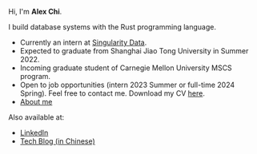 Hi, I'm **Alex Chi**.

I build database systems with the Rust programming language.

* Currently an intern at [Singularity Data](https://github.com/singularity-data/).
* Expected to graduate from Shanghai Jiao Tong University in Summer 2022.
* Incoming graduate student of Carnegie Mellon University MSCS program.
* Open to job opportunities (intern 2023 Summer or full-time 2024 Spring). Feel free to contact me. Download my CV [here](https://www.skyzh.dev/pages/cv).
* [About me](https://www.skyzh.dev/pages/about/)

Also available at:

* [LinkedIn](https://www.linkedin.com/in/alex-chi-skyzh/)
* [Tech Blog (in Chinese)](https://www.skyzh.dev/posts)
